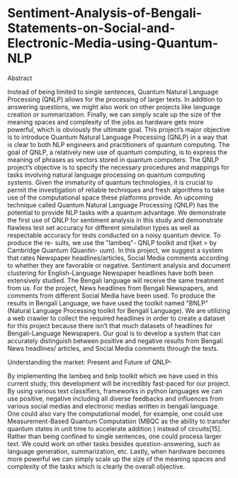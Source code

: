 # Sentiment-Analysis-of-Bengali-Statements-on-Social-and-Electronic-Media-using-Quantum-NLP

Abstract

Instead of being limited to single sentences, Quantum Natural Language Processing
(QNLP) allows for the processing of larger texts. In addition to answering questions,
we might also work on other projects like language creation or summarization. Finally,
we can simply scale up the size of the meaning spaces and complexity of the jobs as
hardware gets more powerful, which is obviously the ultimate goal. This project’s major
objective is to introduce Quantum Natural Language Processing (QNLP) in a way that
is clear to both NLP engineers and practitioners of quantum computing. The goal of
QNLP, a relatively new use of quantum computing, is to express the meaning of phrases
as vectors stored in quantum computers. The QNLP project’s objective is to specify the
necessary procedures and mappings for tasks involving natural language processing on
quantum computing systems. Given the immaturity of quantum technologies, it is crucial
to permit the investigation of reliable techniques and fresh algorithms to take use of the
computational space these platforms provide. An upcoming technique called Quantum
Natural Language Processing (QNLP) has the potential to provide NLP tasks with a
quantum advantage. We demonstrate the first use of QNLP for sentiment analysis in this
study and demonstrate flawless test set accuracy for different simulation types as well as
respectable accuracy for tests conducted on a noisy quantum device. To produce the re-
sults, we use the "lambeq"- QNLP toolkit and t|ket > by Cambridge Quantum (Quantin-
uum). In this project, we suggest a system that rates Newspaper headlines/articles,
Social Media comments according to whether they are favorable or negative. Sentiment
analysis and document clustering for English-Language Newspaper headlines have both
been extensively studied. The Bengali language will receive the same treatment from us.
For the project, News headlines from Bengali Newspapers, and comments from different
Social Media have been used. To produce the results in Bengali Language, we have used
the toolkit named "BNLP" (Natural Language Processing toolkit for Bengali Language).
We are utilizing a web crawler to collect the required headlines in order to create a dataset
for this project because there isn’t that much datasets of headlines for Bengali-Language
Newspapers. Our goal is to develop a system that can accurately distinguish between
positive and negative results from Bengali News headlines/ articles, and Social Media
comments through the tests.

Understanding the market: Present and Future of QNLP-

By implementing the lambeq and bnlp toolkit which we have used in this current study,
this development will be incredibly fast-paced for our project. By using various text
classifiers, frameworks in python languages we can use positive, negative including all
diverse feedbacks and influences from various social medias and electronic medias written
in bengali language. One could also vary the computational model, for example, one
could use Measurement-Based Quantum Computation (MBQC as the ability to transfer
quantum states in unit time to accelerate addition ) instead of circuits[15]. Rather than
being confined to single sentences, one could process larger text. We could work on
other tasks besides question-answering, such as language generation, summarization, etc.
Lastly, when hardware becomes more powerful we can simply scale up the size of the
meaning spaces and complexity of the tasks which is clearly the overall objective.
